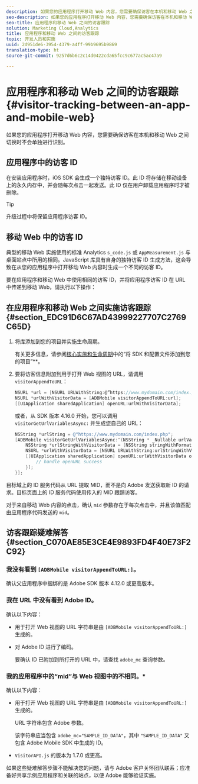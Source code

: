 ```yaml
---
description: 如果您的应用程序打开移动 Web 内容，您需要确保访客在本机和移动 Web 之间切换时不会单独进行识别。
seo-description: 如果您的应用程序打开移动 Web 内容，您需要确保访客在本机和移动 Web 之间切换时不会单独进行识别。
seo-title: 应用程序和移动 Web 之间的访客跟踪
solution: Marketing Cloud,Analytics
title: 应用程序和移动 Web 之间的访客跟踪
topic: 开发人员和实施
uuid: 2d951de6-3954-4379-a4ff-99b9695b9869
translation-type: ht
source-git-commit: 9257d6b6c2c14d0422cda65fcc9c677ac5ac47a9

---
```



# 应用程序和移动 Web 之间的访客跟踪 {#visitor-tracking-between-an-app-and-mobile-web}

如果您的应用程序打开移动 Web 内容，您需要确保访客在本机和移动 Web 之间切换时不会单独进行识别。

## 应用程序中的访客 ID

在安装应用程序时，iOS SDK 会生成一个独特访客 ID。此 ID 将存储在移动设备上的永久内存中，并会随每次点击一起发送。此 ID 仅在用户卸载应用程序时才被删除。

>[!TIP]
>
>升级过程中将保留应用程序访客 ID。

## 移动 Web 中的访客 ID

典型的移动 Web 实施使用的标准 Analytics `s_code.js` 或 `AppMeasurement.js` 与桌面站点中所用的相同。JavaScript 库具有自身的独特访客 ID 生成方法，这会导致在从您的应用程序中打开移动 Web 内容时生成一个不同的访客 ID。

要在应用程序和移动 Web 中使用相同的访客 ID，并将应用程序访客 ID 在 URL 中传递到移动 Web，请执行以下操作：

## 在应用程序和移动 Web 之间实施访客跟踪 {#section_EDC91D6C67AD43999227707C2769C65D}

1. 将库添加到您的项目并实施生命周期。

   有关更多信息，请参阅[核心实施和生命周期](/help/ios/getting-started/dev-qs.md)中的“将 SDK 和配置文件添加到您的项目”**。
1. 要将访客信息附加到用于打开 Web 视图的 URL，请调用 `visitorAppendToURL`：

   ```objective-c
   NSURL *url = [NSURL URLWithString:@”https://www.mydomain.com/index.php"]; 
   NSURL *urlWithVisitorData = [ADBMobile visitorAppendToURL:url]; 
   [[UIApplication sharedApplication] openURL:urlWithVisitorData];
   ```

   或者，从 SDK 版本 4.16.0 开始，您可以调用 `visitorGetUrlVariablesAsync:` 并生成您自己的 URL：

   ```objective-c
   NSString *urlString = @"https://www.mydomain.com/index.php"; 
   [ADBMobile visitorGetUrlVariablesAsync:^(NSString * _Nullable urlVariables) { 
       NSString *urlStringWithVisitorData = [NSString stringWithFormat:@"%@?%@", urlString, urlVariables]; 
       NSURL *urlWithVisitorData = [NSURL URLWithString:urlStringWithVisitorData]; 
       [[UIApplication sharedApplication] openURL:urlWithVisitorData options:@{} completionHandler:^(BOOL success) { 
           // handle openURL success 
       }]; 
   }];
   ```

目标域上的 ID 服务代码从 URL 提取 MID，而不是向 Adobe 发送获取新 ID 的请求。目标页面上的 ID 服务代码使用传入的 MID 跟踪访客。

对于来自移动 Web 内容的点击，确认 `mid` 参数存在于每次点击中，并且该值匹配由应用程序代码发送的 `mid`。

## 访客跟踪疑难解答 {#section_C070AE85E3CE4E9893FD4F40E73F2C92}

### 我没有看到 `[ADBMobile visitorAppendToURL:]`。

确认父应用程序中捆绑的是 Adobe SDK 版本 4.12.0 或更高版本。

### 我在 URL 中没有看到 Adobe ID。

确认以下内容：

* 用于打开 Web 视图的 URL 字符串是由 `[ADBMobile visitorAppendToURL:]` 生成的。

* 对 Adobe ID 进行了编码。

   要确认 ID 已附加到所打开的 URL 中，请查找 `adobe_mc` 查询参数。

### 我的应用程序中的“mid”与 Web 视图中的不相同。*

确认以下内容：

* 用于打开 Web 视图的 URL 字符串是由 `[ADBMobile visitorAppendToURL:]` 生成的。

   URL 字符串包含 Adobe 参数。

   该字符串应当包含 `adobe_mc="SAMPLE_ID_DATA"`，其中 `"SAMPLE_ID_DATA"` 又包含 Adobe Mobile SDK 中生成的 ID。

* `VisitorAPI.js` 的版本为 1.7.0 或更高。

如果这些疑难解答步骤不能解决您的问题，请与 Adobe 客户关怀团队联系；应准备好共享示例应用程序和关联的站点，以便 Adobe 能够验证实施。
